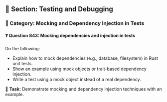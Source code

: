 ## 📘 Section: Testing and Debugging
### 🔹 Category: Mocking and Dependency Injection in Tests
#### ❓ Question 843: Mocking dependencies and injection in tests

Do the following:

- Explain how to mock dependencies (e.g., database, filesystem) in Rust unit tests.
- Show an example using mock objects or trait-based dependency injection.
- Write a test using a mock object instead of a real dependency.

🔧 **Task:** Demonstrate mocking and dependency injection techniques with an example.
